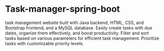 # Task-manager-spring-boot
task management website built with Java backend, HTML, CSS, and Bootstrap frontend, and a MySQL database. Easily create tasks with due dates, organize them effectively, and boost productivity. Filter and sort tasks based on various parameters for efficient task management. Prioritize tasks with customizable priority levels. 

